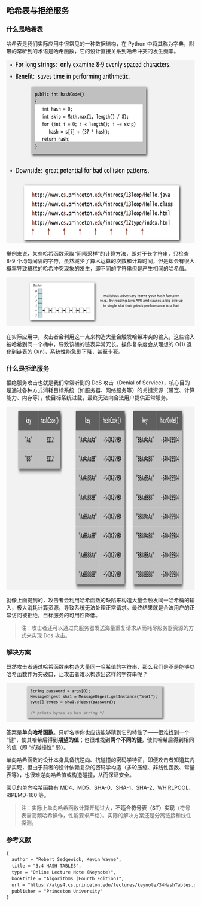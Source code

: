## 哈希表与拒绝服务

### 什么是哈希表

哈希表是我们实际应用中很常见的一种数据结构，在 Python 中将其称为字典，附带的常听到的术语是哈希函数，它的设计直接关系到哈希冲突的发生频率。

<div align="center">
  <img src="assets/image-20251010175801888.png" height="490">
</div>

举例来说，某些哈希函数采取“间隔采样”的计算方法，即对于长字符串，只检查 8-9 个均匀间隔的字符，虽然减少了算术运算的次数和计算时间，但是却会有很大概率导致糟糕的哈希冲突现象的发生，即不同的字符串但是产生相同的哈希值。

![image-20251010175833308](assets/image-20251010175833308.png)

在实际应用中，攻击者会利用这一点来构造大量会触发哈希冲突的输入，这些输入被哈希到同一个桶中，导致该桶的链表异常冗长。操作复杂度会从理想的 O(1) 退化到链表的 O(n)，系统性能急剧下降，甚至卡死。



### 什么是拒绝服务

拒绝服务攻击也就是我们常常听到的 DoS 攻击（Denial of Service），核心目的是通过各种方式消耗目标系统（如服务器、网络服务等）的关键资源（带宽、计算能力、内存等），使目标系统过载，最终无法向合法用户提供正常服务。

<div align="center">
  <img src="assets/image-20251010175912409.png" height="490">
</div>

就像上面提到的，攻击者会利用哈希函数的缺陷来构造大量会触发同一哈希桶的输入，极大消耗计算资源，导致系统无法处理正常请求。最终结果就是合法用户的正常访问被拒绝，目标服务的可用性降低。

> 注：攻击者还可以通过向服务器发送海量重复请求从而耗尽服务器资源的方式来实现 Dos 攻击。



### 解决方案

既然攻击者通过哈希函数来构造大量同一哈希值的字符串，那么我们是不是能够以哈希函数作为突破口，让攻击者难以构造出这样的字符串呢？

![image-20251010175946694](assets/image-20251010175946694.png)

答案是**单向哈希函数**。只听名字你也应该能够猜到它的特性了——很难找到一个 “键”，使其哈希后得到**期望的值**；也很难找到**两个不同的键**，使其哈希后得到相同的值（即 “抗碰撞性” 弱）。

单向哈希函数的设计本身具备抗逆向、抗碰撞的密码学特征，即便攻击者知道其内部实现，但由于前者的设计依赖复杂的密码学构造（多轮压缩、非线性函数、常量表等），也很难逆向哈希值或构造碰撞，从而保证安全。

常见的单向哈希函数有 MD4、MD5、SHA-0、SHA-1、SHA-2、WHIRLPOOL、RIPEMD-160 等。

> 注：实际上单向哈希函数计算开销过大，**不适合符号表（ST）实现**（符号表需高频哈希操作，性能要求严格）。实际的解决方案还是分离链接和线性探测。



### 参考文献

```tex
{
  author = "Robert Sedgewick, Kevin Wayne",
  title = "3.4 HASH TABLES",
  type = "Online Lecture Note (Keynote)",
  booktitle = "Algorithms (Fourth Edition)",
  url = "https://algs4.cs.princeton.edu/lectures/keynote/34HashTables.pdf",
  publisher = "Princeton University"
}
```

